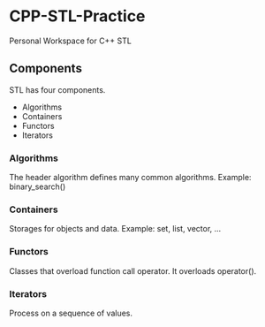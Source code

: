 # CPP-STL-Practice
Personal Workspace for C++ STL

## Components
STL has four components.
* Algorithms
* Containers
* Functors
* Iterators

### Algorithms
The header algorithm defines many common algorithms. Example: binary_search()
### Containers
Storages for objects and data. Example: set, list, vector, ...
### Functors
Classes that overload function call operator. It overloads operator().
### Iterators
Process on a sequence of values.
